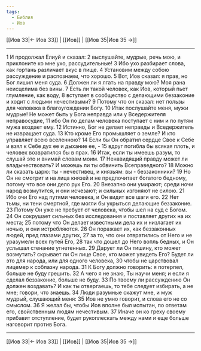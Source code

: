 ```yaml
---
tags:
  - Библия
  - Иов
---
```

[[Иов 33|← Иов 33]] | [[Иов]] | [[Иов 35|Иов 35 →]]

---
1 И продолжал Елиуй и сказал:
2 выслушайте, мудрые, речь мою, и приклоните ко мне ухо, рассудительные!
3 Ибо ухо разбирает слова, как гортань различает вкус в пище.
4 Установим между собою рассуждение и распознаем, что хорошо.
5 Вот, Иов сказал: я прав, но Бог лишил меня суда.
6 Должен ли я лгать на правду мою? Моя рана неисцелима без вины.
7 Есть ли такой человек, как Иов, который пьет глумление, как воду,
8 вступает в сообщество с делающими беззаконие и ходит с людьми нечестивыми?
9 Потому что он сказал: нет пользы для человека в благоугождении Богу.
10 Итак послушайте меня, мужи мудрые! Не может быть у Бога неправда или у Вседержителя неправосудие,
11 ибо Он по делам человека поступает с ним и по путям мужа воздает ему.
12 Истинно, Бог не делает неправды и Вседержитель не извращает суда.
13 Кто кроме Его промышляет о земле? И кто управляет всею вселенною?
14 Если бы Он обратил сердце Свое к Себе и взял к Себе дух ее и дыхание ее, -
15 вдруг погибла бы всякая плоть, и человек возвратился бы в прах.
16 Итак, если ты имеешь разум, то слушай это и внимай словам моим.
17 Ненавидящий правду может ли владычествовать? И можешь ли ты обвинить Всеправедного?
18 Можно ли сказать царю: ты - нечестивец, и князьям: вы - беззаконники?
19 Но Он не смотрит и на лица князей и не предпочитает богатого бедному, потому что все они дело рук Его.
20 Внезапно они умирают; среди ночи народ возмутится, и они исчезают; и сильных изгоняют не силою.
21 Ибо очи Его над путями человека, и Он видит все шаги его.
22 Нет тьмы, ни тени смертной, где могли бы укрыться делающие беззаконие.
23 Потому Он уже не требует от человека, чтобы шел на суд с Богом.
24 Он сокрушает сильных без исследования и поставляет других на их места;
25 потому что Он делает известными дела их и низлагает их ночью, и они истребляются.
26 Он поражает их, как беззаконных людей, пред глазами других,
27 за то, что они отвратились от Него и не уразумели всех путей Его,
28 так что дошел до Него вопль бедных, и Он услышал стенание угнетенных.
29 Дарует ли Он тишину, кто может возмутить? скрывает ли Он лице Свое, кто может увидеть Его? Будет ли это для народа, или для одного человека,
30 чтобы не царствовал лицемер к соблазну народа.
31 К Богу должно говорить: я потерпел, больше не буду грешить.
32 А чего я не знаю, Ты научи меня; и если я сделал беззаконие, больше не буду.
33 По твоему ли рассуждению Он должен воздавать? И как ты отвергаешь, то тебе следует избирать, а не мне; говори, что знаешь.
34 Люди разумные скажут мне, и муж мудрый, слушающий меня:
35 Иов не умно говорит, и слова его не со смыслом.
36 Я желал бы, чтобы Иов вполне был испытан, по ответам его, свойственным людям нечестивым.
37 Иначе он ко греху своему прибавит отступление, будет рукоплескать между нами и еще больше наговорит против Бога.

---
[[Иов 33|← Иов 33]] | [[Иов]] | [[Иов 35|Иов 35 →]]